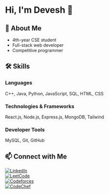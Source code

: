 # Hi, I'm Devesh 👋

## 🚀 About Me
- 4th-year CSE student
- Full-stack web developer
- Competitive programmer

## 🛠 Skills

### Languages
C++, Java, Python, JavaScript, SQL, HTML, CSS

### Technologies & Frameworks
React.js, Node.js, Express.js, MongoDB, Tailwind

### Developer Tools
MySQL, Git, GitHub

## 📫 Connect with Me

[![LinkedIn](https://img.shields.io/badge/LinkedIn-Devesh-blue?logo=linkedin&logoColor=white)](https://www.linkedin.com/in/devesh/)  
[![LeetCode](https://img.shields.io/badge/LeetCode-deveshattri-yellow?logo=leetcode&logoColor=black)](https://leetcode.com/deveshattri)  
[![Codeforces](https://img.shields.io/badge/Codeforces-deveshattri-blue?logo=codeforces&logoColor=white)](https://codeforces.com/profile/deveshattri)  
[![CodeChef](https://img.shields.io/badge/CodeChef-deveshattri-orange?logo=codechef&logoColor=white)](https://www.codechef.com/users/deveshattri)

